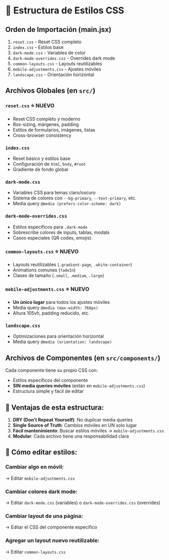# 📁 Estructura de Estilos CSS

## Orden de Importación (main.jsx)

1. `reset.css` - Reset CSS completo
2. `index.css` - Estilos base
3. `dark-mode.css` - Variables de color
4. `dark-mode-overrides.css` - Overrides dark mode
5. `common-layouts.css` - Layouts reutilizables
6. `mobile-adjustments.css` - Ajustes móviles
7. `landscape.css` - Orientación horizontal

## Archivos Globales (en `src/`)

### `reset.css` ⭐ NUEVO
- Reset CSS completo y moderno
- Box-sizing, márgenes, padding
- Estilos de formularios, imágenes, listas
- Cross-browser consistency

### `index.css`
- Reset básico y estilos base
- Configuración de `html`, `body`, `#root`
- Gradiente de fondo global

### `dark-mode.css`
- Variables CSS para temas claro/oscuro
- Sistema de colores con `--bg-primary`, `--text-primary`, etc.
- Media query `@media (prefers-color-scheme: dark)`

### `dark-mode-overrides.css`
- Estilos específicos para `.dark-mode`
- Sobrescribe colores de inputs, tablas, modals
- Casos especiales (QR codes, emojis)

### `common-layouts.css` ⭐ NUEVO
- Layouts reutilizables (`.gradient-page`, `.white-container`)
- Animations comunes (`fadeIn`)
- Clases de tamaño (`.small`, `.medium`, `.large`)

### `mobile-adjustments.css` ⭐ NUEVO
- **Un único lugar** para todos los ajustes móviles
- Media query `@media (max-width: 768px)`
- Altura 105vh, padding reducido, etc.

### `landscape.css`
- Optimizaciones para orientación horizontal
- Media query `@media (orientation: landscape)`

## Archivos de Componentes (en `src/components/`)

Cada componente tiene su propio CSS con:
- Estilos específicos del componente
- **SIN media queries móviles** (están en `mobile-adjustments.css`)
- Estructura simple y fácil de editar

## 🎯 Ventajas de esta estructura:

1. **DRY (Don't Repeat Yourself)**: No duplicar media queries
2. **Single Source of Truth**: Cambios móviles en UN solo lugar
3. **Fácil mantenimiento**: Buscar estilos móviles → `mobile-adjustments.css`
4. **Modular**: Cada archivo tiene una responsabilidad clara

## 📝 Cómo editar estilos:

### Cambiar algo en móvil:
→ Editar `mobile-adjustments.css`

### Cambiar colores dark mode:
→ Editar `dark-mode.css` (variables) o `dark-mode-overrides.css` (overrides)

### Cambiar layout de una página:
→ Editar el CSS del componente específico

### Agregar un layout nuevo reutilizable:
→ Editar `common-layouts.css`
